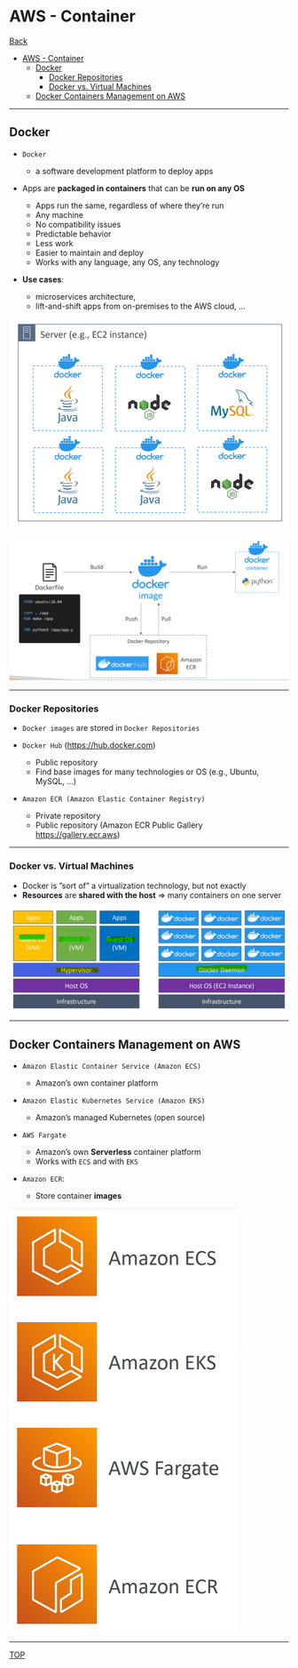 # AWS - Container

[Back](../index.md)

- [AWS - Container](#aws---container)
  - [Docker](#docker)
    - [Docker Repositories](#docker-repositories)
    - [Docker vs. Virtual Machines](#docker-vs-virtual-machines)
  - [Docker Containers Management on AWS](#docker-containers-management-on-aws)

---

## Docker

- `Docker`

  - a software development platform to deploy apps

- Apps are **packaged in containers** that can be **run on any OS**

  - Apps run the same, regardless of where they’re run
  - Any machine
  - No compatibility issues
  - Predictable behavior
  - Less work
  - Easier to maintain and deploy
  - Works with any language, any OS, any technology

- **Use cases**:
  - microservices architecture,
  - lift-and-shift apps from on-premises to the AWS cloud, …

![container_diagram](./pic/container_diagram.png)

![container_diagram02](./pic/container_diagram02.png)

---

### Docker Repositories

- `Docker images` are stored in `Docker Repositories`
- `Docker Hub` (https://hub.docker.com)

  - Public repository
  - Find base images for many technologies or OS (e.g., Ubuntu, MySQL, …)

- `Amazon ECR (Amazon Elastic Container Registry)`
  - Private repository
  - Public repository (Amazon ECR Public Gallery https://gallery.ecr.aws)

---

### Docker vs. Virtual Machines

- Docker is ”sort of” a virtualization technology, but not exactly
- **Resources** are **shared with the host** => many containers on one server

![container_vs_vm](./pic/container_vs_vm.png)

---

## Docker Containers Management on AWS

- `Amazon Elastic Container Service (Amazon ECS)`

  - Amazon’s own container platform

- `Amazon Elastic Kubernetes Service (Amazon EKS)`

  - Amazon’s managed Kubernetes (open source)

- `AWS Fargate`

  - Amazon’s own **Serverless** container platform
  - Works with `ECS` and with `EKS`

- `Amazon ECR`:
  - Store container **images**

![container_aws_services](./pic/container_aws_services.png)

---

[TOP](#aws---container)
